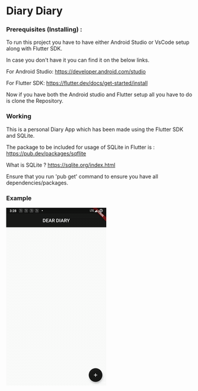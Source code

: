 # Diary Diary

### Prerequisites (Installing) :
To run this project you have to have either Android Studio or VsCode setup along with Flutter SDK.

In case you don't have it you can find it on the below links.

For Android Studio:
https://developer.android.com/studio

For Flutter SDK:
https://flutter.dev/docs/get-started/install

Now if you have both the Android studio and Flutter setup all you have to do is clone the Repository.

### Working

This is a personal Diary App which has been made using the Flutter SDK and SQLite.

The package to be included for usage of SQLite in Flutter is :
https://pub.dev/packages/sqflite

What is SQLite ?
https://sqlite.org/index.html

Ensure that you run 'pub get' command to ensure you have all dependencies/packages.

### Example
![MyDiary](https://github.com/mokshkant7/Dear_Diary/blob/master/Assets/MyDiary.gif)
